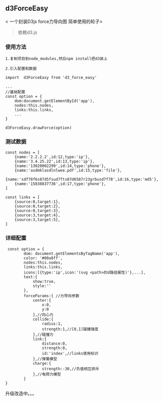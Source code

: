 ## d3ForceEasy
< 一个封装D3js force力导向图 简单使用的轮子>

>依赖d3.js
### 使用方法

    1.复制项目到node_modules,然后npm install把d3装上
    
    2.引入配置和数据

    import  d3ForceEasy from 'd3_force_easy'
    
    ...
    //基础配置
    const option = {
        dom:document.getElementById('app'),
        nodes:this.nodes,
        links:this.links,
        ...
    }
 
    d3ForceEasy.drawForce(option)


### 测试数据
```
const nodes = [
    {name:'2.2.2.2',id:12,type:'ip'},
    {name:'3.4.25.22',id:13,type:'ip'},
    {name:'13020002299',id:14,type:'phone'},
    {name:'asdmklasdlnlwee.pdf',id:15,type:'file'},
    {name:'sdf78f6s87d5fsud7fts87d6587r23grbusd7f78',id:16,type:'md5'},
    {name:'15838837736',id:17,type:'phone'},
]

const links = [
    {source:0,target:1},
    {source:0,target:2},
    {source:0,target:3},
    {source:3,target:4},
    {source:3,target:5},
]

```

### 详细配置
```
 const option = {
        dom: document.getElementsByTagName('app'),
        color: '#00a8ff',
        nodes:this.nodes,
        links:this.links,
        icons:[{type:'ip',icon:'(svg <path>的d路径属性)'},...],
        text:{
            show:true,
            style:''
        },
        forceParams:{ //力导向参数
            center:{
                x:0,
                y:0
            },//向心力
            collide:{
                radius:1,
                strength:1,//[0,1]碰撞强度
            },//碰撞力
            link:{
                distance:0,
                strength:0,
                id:'index',//links使用标识
            },//弹簧模型
            charge:{
                strength:-30,//负值相互排斥
            },//电荷力模型
        }
}
```

升级改造中。。。